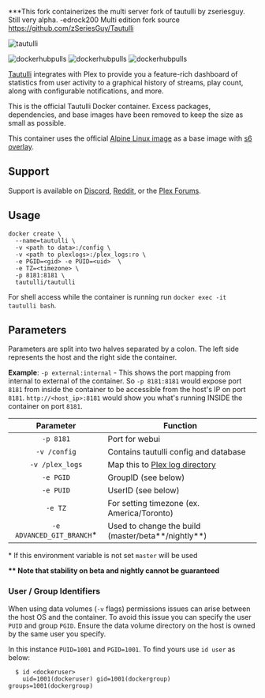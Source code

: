 ***This fork containerizes the multi server fork of tautulli by zseriesguy. Still very alpha. -edrock200
Multi edition fork source https://github.com/zSeriesGuy/Tautulli

[linuxserverurl]: https://linuxserver.io
[appurl]: https://github.com/tautulli/tautulli
[hub]: https://hub.docker.com/r/tautulli/tautulli/

![tautulli](https://raw.githubusercontent.com/Tautulli/Tautulli-Docker/master/img/logo-tautulli-docker.png)

![dockerhubpulls](https://img.shields.io/docker/pulls/tautulli/tautulli.svg)
![dockerhubpulls](https://img.shields.io/docker/stars/tautulli/tautulli.svg)
![dockerhubpulls](https://img.shields.io/docker/build/tautulli/tautulli.svg)

[Tautulli][appurl] integrates with Plex to provide you a feature-rich dashboard of statistics from user activity to a graphical history of streams, play count, along with configurable notifications, and more.

This is the official Tautulli Docker container. Excess packages, dependencies, and base images have been removed to keep the size as small as possible.

This container uses the official [Alpine Linux image](https://hub.docker.com/_/alpine/) as a base image with [s6 overlay](https://github.com/just-containers/s6-overlay).

## Support
Support is available on [Discord](https://tautulli.com/discord), [Reddit](https://www.reddit.com/r/Tautulli), or the [Plex Forums](https://forums.plex.tv/discussion/307821/tautulli-monitor-your-plex-media-server).

## Usage

```
docker create \
  --name=tautulli \
  -v <path to data>:/config \
  -v <path to plexlogs>:/plex_logs:ro \
  -e PGID=<gid> -e PUID=<uid>  \
  -e TZ=<timezone> \
  -p 8181:8181 \
  tautulli/tautulli
```
For shell access while the container is running run `docker exec -it tautulli bash`.

## Parameters

Parameters are split into two halves separated by a colon. The left side represents the host and the right side the container.

**Example**: `-p external:internal` - This shows the port mapping from internal to external of the container.
So `-p 8181:8181` would expose port `8181` from inside the container to be accessible from the host's IP on port `8181`.
`http://<host_ip>:8181` would show you what's running INSIDE the container on port `8181`.

| Parameter | Function |
| :---: | --- |
| `-p 8181` | Port for webui |
| `-v /config` | Contains tautulli config and database |
| `-v /plex_logs` | Map this to [Plex log directory](https://support.plex.tv/articles/200250417-plex-media-server-log-files/) |
| `-e PGID` | GroupID (see below) |
| `-e PUID` | UserID (see below) |
| `-e TZ` | For setting timezone (ex. America/Toronto) |
| `-e ADVANCED_GIT_BRANCH`* | Used to change the build (master/beta**/nightly**) |

\* If this environment variable is not set `master` will be used

**\*\* Note that stability on beta and nightly cannot be guaranteed**

### User / Group Identifiers

When using data volumes (`-v` flags) permissions issues can arise between the host OS and the container. To avoid this issue you can specify the user `PUID` and group `PGID`. Ensure the data volume directory on the host is owned by the same user you specify.

In this instance `PUID=1001` and `PGID=1001`. To find yours use `id user` as below:

```
  $ id <dockeruser>
    uid=1001(dockeruser) gid=1001(dockergroup) groups=1001(dockergroup)
```

